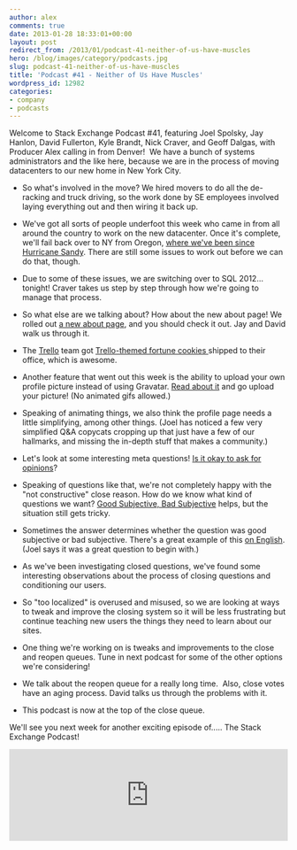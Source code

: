 ```yaml
---
author: alex
comments: true
date: 2013-01-28 18:33:01+00:00
layout: post
redirect_from: /2013/01/podcast-41-neither-of-us-have-muscles
hero: /blog/images/category/podcasts.jpg
slug: podcast-41-neither-of-us-have-muscles
title: 'Podcast #41 - Neither of Us Have Muscles'
wordpress_id: 12982
categories:
- company
- podcasts
---
```


Welcome to Stack Exchange Podcast #41, featuring Joel Spolsky, Jay Hanlon, David Fullerton, Kyle Brandt, Nick Craver, and Geoff Dalgas, with Producer Alex calling in from Denver!  We have a bunch of systems administrators and the like here, because we are in the process of moving datacenters to our new home in New York City.



	
  * So what's involved in the move? We hired movers to do all the de-racking and truck driving, so the work done by SE employees involved laying everything out and then wiring it back up.

	
  * We've got all sorts of people underfoot this week who came in from all around the country to work on the new datacenter. Once it's complete, we'll fail back over to NY from Oregon, [where we've been since Hurricane Sandy](http://blog.stackoverflow.com/2012/11/se-podcast-36-we-got-hit-by-a-hurricane/). There are still some issues to work out before we can do that, though.

	
  * Due to some of these issues, we are switching over to SQL 2012… tonight! Craver takes us step by step through how we're going to manage that process.

	
  * So what else are we talking about? How about the new about page! We rolled out [a new about page](http://stackoverflow.com/about), and you should check it out. Jay and David walk us through it.

	
  * The [Trello](http://trello.com/) team got [Trello-themed fortune cookies ](https://twitter.com/trello/status/291284923606765568)shipped to their office, which is awesome.

	
  * Another feature that went out this week is the ability to upload your own profile picture instead of using Gravatar. [Read about it](http://blog.stackoverflow.com/2013/01/announcing-a-new-way-to-change-your-profile-picture/) and go upload your picture! (No animated gifs allowed.)

	
  * Speaking of animating things, we also think the profile page needs a little simplifying, among other things. (Joel has noticed a few very simplified Q&A copycats cropping up that just have a few of our hallmarks, and missing the in-depth stuff that makes a community.)

	
  * Let's look at some interesting meta questions! [Is it okay to ask for opinions](http://meta.robotics.stackexchange.com/questions/153/is-it-ok-to-ask-for-opinions)?

	
  * Speaking of questions like that, we're not completely happy with the "not constructive" close reason. How do we know what kind of questions we want? [Good Subjective, Bad Subjective](http://blog.stackoverflow.com/2010/09/good-subjective-bad-subjective/) helps, but the situation still gets tricky.

	
  * Sometimes the answer determines whether the question was good subjective or bad subjective. There's a great example of this [on English](http://english.stackexchange.com/questions/78690/white-orange-or-orange-white-which-color-comes-first). (Joel says it was a great question to begin with.)

	
  * As we've been investigating closed questions, we've found some interesting observations about the process of closing questions and conditioning our users.

	
  * So "too localized" is overused and misused, so we are looking at ways to tweak and improve the closing system so it will be less frustrating but continue teaching new users the things they need to learn about our sites.

	
  * One thing we're working on is tweaks and improvements to the close and reopen queues. Tune in next podcast for some of the other options we're considering!

	
  * We talk about the reopen queue for a really long time.  Also, close votes have an aging process. David talks us through the problems with it.

	
  * This podcast is now at the top of the close queue.


We'll see you next week for another exciting episode of..... The Stack Exchange Podcast!


<iframe src="http://w.soundcloud.com/player/?url=http%3A%2F%2Fapi.soundcloud.com%2Ftracks%2F76831203&amp;show_artwork=true" height="166" width="100%" frameborder="no" scrolling="no"></iframe></p>